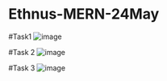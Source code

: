 # Ethnus-MERN-24May

#Task1
![image](https://github.com/user-attachments/assets/8a786295-22a6-41c2-9da2-649b0dd98aea)

#Task 2
![image](https://github.com/user-attachments/assets/1d9c45d6-dca9-4993-ba83-aae61abc242a)

#Task 3
![image](https://github.com/user-attachments/assets/75ecf483-422e-466d-9edc-f585812368a2)
